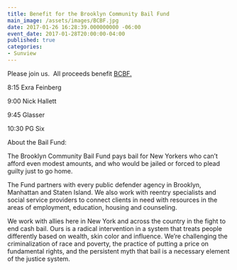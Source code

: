 ```yaml
---
title: Benefit for the Brooklyn Community Bail Fund
main_image: /assets/images/BCBF.jpg
date: 2017-01-26 16:28:39.000000000 -06:00
event_date: 2017-01-28T20:00:00-04:00
published: true
categories:
- Sunview
---
```

<p>Please join us.  All proceeds benefit <a href="https://brooklynbailfund.org/">BCBF.</a></p>
<p>8:15 Exra Feinberg</p>
<p>9:00 Nick Hallett</p>
<p>9:45 Glasser</p>
<p>10:30 PG Six</p>
<p>About the Bail Fund:</p>
<p>The Brooklyn Community Bail Fund pays bail for New Yorkers who can’t afford even modest amounts, and who would be jailed or forced to plead guilty just to go home.</p>
<p>The Fund partners with every public defender agency in Brooklyn, Manhattan and Staten Island. We also work with reentry specialists and social service providers to connect clients in need with resources in the areas of employment, education, housing and counseling.</p>
<p>We work with allies here in New York and across the country in the fight to end cash bail. Ours is a radical intervention in a system that treats people differently based on wealth, skin color and influence. We’re challenging the criminalization of race and poverty, the practice of putting a price on fundamental rights, and the persistent myth that bail is a necessary element of the justice system.</p>
